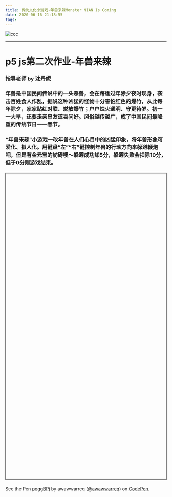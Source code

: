 ```yaml
---
title: 传统文化小游戏-年兽来辣Monster NIAN Is Coming
date: 2020-06-16 21:18:55
tags:
---
```


![ccc](ccc.png)

---
# p5 js第二次作业-年兽来辣
### 指导老师 by 沈丹妮
### 年兽是中国民间传说中的一头恶兽，会在每逢过年除夕夜时现身，袭击百姓食人作乱，据说这种凶猛的怪物十分害怕红色的爆竹，从此每年除夕，家家贴红对联、燃放爆竹；户户烛火通明、守更待岁。初一一大早，还要走亲串友道喜问好。风俗越传越广，成了中国民间最隆重的传统节日——春节。
### “年兽来辣”小游戏一改年兽在人们心目中的凶猛印象，将年兽形象可爱化、拟人化。用键盘“左”“右”键控制年兽的行动方向来躲避鞭炮吧，但是有金元宝的妨碍噢～躲避成功加5分，躲避失败会扣除10分，低于0分则游戏结束。
#### <p class="codepen" data-height="958" data-theme-id="light" data-default-tab="result" data-user="awawwarreq" data-slug-hash="poggBPj" style="height: 958px; box-sizing: border-box; display: flex; align-items: center; justify-content: center; border: 2px solid; margin: 1em 0; padding: 1em;" data-pen-title="poggBPj">
  <span>See the Pen <a href="https://codepen.io/awawwarreq/pen/poggBPj">
  poggBPj</a> by awawwarreq (<a href="https://codepen.io/awawwarreq">@awawwarreq</a>)
  on <a href="https://codepen.io">CodePen</a>.</span>
</p>
<script async src="https://static.codepen.io/assets/embed/ei.js"></script>

